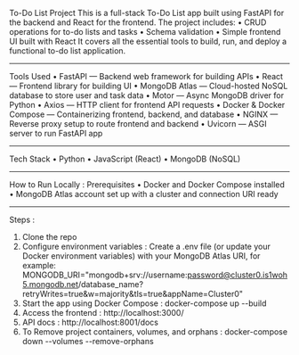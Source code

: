 To-Do List Project
This is a full-stack To-Do List app built using FastAPI for the backend and React for the frontend.
The project includes:
•	CRUD operations for to-do lists and tasks
•	Schema validation
•	Simple frontend UI built with React
It covers all the essential tools to build, run, and deploy a functional to-do list application.
___________________________________________
Tools Used
•	FastAPI — Backend web framework for building APIs
•	React — Frontend library for building UI
•	MongoDB Atlas — Cloud-hosted NoSQL database to store user and task data
•	Motor  — Async MongoDB driver for Python 
•	Axios — HTTP client for frontend API requests
•	Docker & Docker Compose — Containerizing frontend, backend, and database
•	NGINX — Reverse proxy setup to route frontend and backend
•	Uvicorn — ASGI server to run FastAPI app
___________________________________________
Tech Stack
•	Python
•	JavaScript (React)
•	MongoDB (NoSQL)
___________________________________________
How to Run Locally :
Prerequisites
•	Docker and Docker Compose installed
•	MongoDB Atlas account set up with a cluster and connection URI ready
___________________________________________
Steps :
1.	Clone the repo
2.	Configure environment variables : Create a .env file (or update your Docker environment variables) with your MongoDB Atlas URI, for example:
MONGODB_URI="mongodb+srv://username:password@cluster0.is1woh5.mongodb.net/database_name?retryWrites=true&w=majority&tls=true&appName=Cluster0"
3.	Start the app using Docker Compose : docker-compose up --build
4.	Access the frontend : http://localhost:3000/
5.	API docs : http://localhost:8001/docs
6.	To Remove project containers, volumes, and orphans : docker-compose down --volumes --remove-orphans
